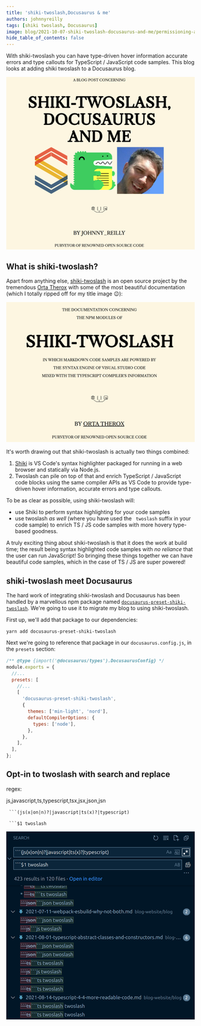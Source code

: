 ```yaml
---
title: 'shiki-twoslash,Docusaurus & me'
authors: johnnyreilly
tags: [shiki twoslash, Docusaurus]
image: blog/2021-10-07-shiki-twoslash-docusaurus-and-me/permissioning-azure-pipelines-with-bicep-and-role-assignments.png
hide_table_of_contents: false
---
```


With shiki-twoslash you can have type-driven hover information accurate errors and type callouts for TypeScript / JavaScript code samples. This blog looks at adding shiki twoslash to a Docusaurus blog.

![title image reading "Shiki-twoslash, Docusaurus and me" and some Azure logos](../static/blog/2021-10-07-shiki-twoslash-docusaurus-and-me/title-image.png)

## What is shiki-twoslash?

Apart from anything else, [shiki-twoslash](https://shikijs.github.io/twoslash/) is an open source project by the tremendous [Orta Therox](https://twitter.com/orta) with some of the most beautiful documentation (which I totally ripped off for my title image 😉):

![screenshot of the medieval themed shiki-twoslash documentation reading: THE DOCUMENTATION CONCERNING THE NPM MODULES OF SHIKI-TWOSLASH IN WHICH MARKDOWN CODE SAMPLES ARE POWERED BY THE SYNTAX ENGINE OF VISUAL STUDIO CODE MIXED WITH THE TYPESCRIPT COMPILER’S INFORMATION BY ORTA THEROX PURVEYOR OF RENOWNED OPEN SOURCE CODE](../static/blog/2021-10-07-shiki-twoslash-docusaurus-and-me/screenshot-shiki-twoslash-docs.png)

It's worth drawing out that shiki-twoslash is actually two things combined:

1. [Shiki](https://github.com/shikijs/shiki) is VS Code's syntax highlighter packaged for running in a web browser and statically via Node.js.
2. Twoslash can pile on top of that and enrich TypeScript / JavaScript code blocks using the same compiler APIs as VS Code to provide type-driven hover information, accurate errors and type callouts.

To be as clear as possible, using shiki-twoslash will:

- use Shiki to perform syntax highlighting for your code samples
- use twoslash _as well_ (where you have used the ` twoslash` suffix in your code sample) to enrich TS / JS code samples with more hovery type-based goodness.

A truly exciting thing about shiki-twoslash is that it does the work at build time; the result being syntax highlighted code samples with _no reliance_ that the user can run JavaScript! So bringing these things together we can have beautiful code samples, which in the case of TS / JS are super powered!

## shiki-twoslash meet Docusaurus

The hard work of integrating shiki-twoslash and Docusaurus has been handled by a marvellous npm package named [`docusaurus-preset-shiki-twoslash`](https://www.npmjs.com/package/docusaurus-preset-shiki-twoslash). We're going to use it to migrate my blog to using shiki-twoslash.

First up, we'll add that package to our dependencies:

```
yarn add docusaurus-preset-shiki-twoslash
```

Next we're going to reference that package in our `docusaurus.config.js`, in the `presets` section:

```js twoslash
/** @type {import('@docusaurus/types').DocusaurusConfig} */
module.exports = {
  //...
  presets: [
    //...
    [
      'docusaurus-preset-shiki-twoslash',
      {
        themes: ['min-light', 'nord'],
        defaultCompilerOptions: {
          types: ['node'],
        },
      },
    ],
  ],
};
```

## Opt-in to twoslash with search and replace

regex:

js,javascript,ts,typescript,tsx,jsx,json,jsn

````
 ```(js(x|on|n)?|javascript|ts(x)?|typescript)
````

````
 ```$1 twoslash
````

![screenshot of searching and replacing in VS Code to make use of twoslash](../static/blog/2021-10-07-shiki-twoslash-docusaurus-and-me/search-and-replace-twoslash.png)
